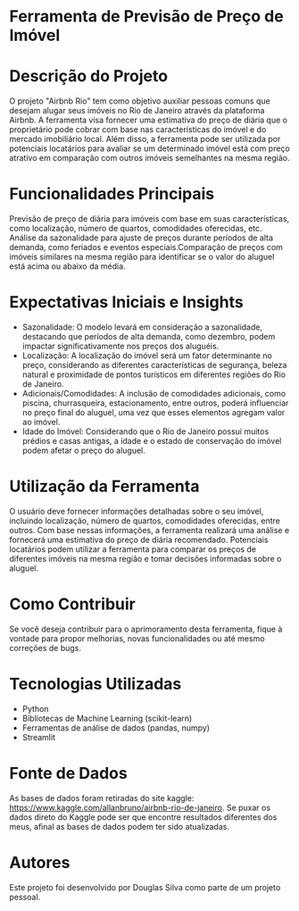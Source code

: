 # Ferramenta de Previsão de Preço de Imóvel

# Descrição do Projeto

O projeto "Airbnb Rio" tem como objetivo auxiliar pessoas comuns que desejam alugar seus imóveis no Rio de Janeiro através da plataforma Airbnb. A ferramenta visa fornecer uma estimativa do preço de diária que o proprietário pode cobrar com base nas características do imóvel e do mercado imobiliário local.
Além disso, a ferramenta pode ser utilizada por potenciais locatários para avaliar se um determinado imóvel está com preço atrativo em comparação com outros imóveis semelhantes na mesma região.

# Funcionalidades Principais

Previsão de preço de diária para imóveis com base em suas características, como localização, número de quartos, comodidades oferecidas, etc. Análise da sazonalidade para ajuste de preços durante períodos de alta demanda, como feriados e eventos especiais.Comparação de preços com imóveis similares na mesma região para identificar se o valor do aluguel está acima ou abaixo da média.

# Expectativas Iniciais e Insights

 * Sazonalidade: O modelo levará em consideração a sazonalidade, destacando que períodos de alta demanda, como dezembro, podem impactar significativamente nos preços dos aluguéis.
 * Localização: A localização do imóvel será um fator determinante no preço, considerando as diferentes características de segurança, beleza natural e proximidade de pontos turísticos em diferentes regiões do Rio de Janeiro.
 * Adicionais/Comodidades: A inclusão de comodidades adicionais, como piscina, churrasqueira, estacionamento, entre outros, poderá influenciar no preço final do aluguel, uma vez que esses elementos agregam valor ao imóvel.
* Idade do Imóvel: Considerando que o Rio de Janeiro possui muitos prédios e casas antigas, a idade e o estado de conservação do imóvel podem afetar o preço do aluguel.

# Utilização da Ferramenta

O usuário deve fornecer informações detalhadas sobre o seu imóvel, incluindo localização, número de quartos, comodidades oferecidas, entre outros.
Com base nessas informações, a ferramenta realizará uma análise e fornecerá uma estimativa do preço de diária recomendado. Potenciais locatários podem utilizar a ferramenta para comparar os preços de diferentes imóveis na mesma região e tomar decisões informadas sobre o aluguel.

# Como Contribuir

Se você deseja contribuir para o aprimoramento desta ferramenta, fique à vontade para propor melhorias, novas funcionalidades ou até mesmo correções de bugs. 

# Tecnologias Utilizadas
* Python
* Bibliotecas de Machine Learning (scikit-learn)
* Ferramentas de análise de dados (pandas, numpy)
* Streamlit
  
# Fonte de Dados

As bases de dados foram retiradas do site kaggle: https://www.kaggle.com/allanbruno/airbnb-rio-de-janeiro. Se puxar os dados direto do Kaggle pode ser que encontre resultados diferentes dos meus, afinal as bases de dados podem ter sido atualizadas.

# Autores
Este projeto foi desenvolvido por Douglas Silva como parte de um projeto pessoal.
